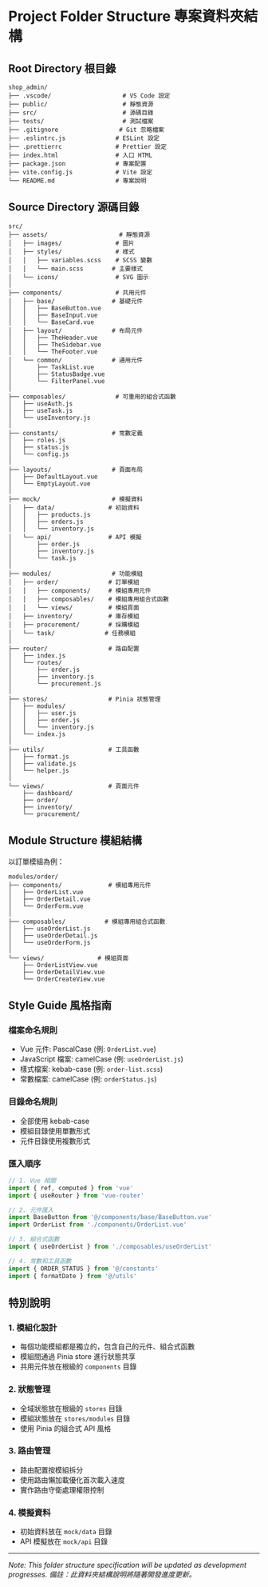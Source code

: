 # Project Folder Structure 專案資料夾結構

## Root Directory 根目錄
```
shop_admin/
├── .vscode/                    # VS Code 設定
├── public/                     # 靜態資源
├── src/                        # 源碼目錄
├── tests/                      # 測試檔案
├── .gitignore                 # Git 忽略檔案
├── .eslintrc.js              # ESLint 設定
├── .prettierrc               # Prettier 設定
├── index.html                # 入口 HTML
├── package.json              # 專案配置
├── vite.config.js            # Vite 設定
└── README.md                 # 專案說明
```

## Source Directory 源碼目錄
```
src/
├── assets/                    # 靜態資源
│   ├── images/               # 圖片
│   ├── styles/               # 樣式
│   │   ├── variables.scss    # SCSS 變數
│   │   └── main.scss        # 主要樣式
│   └── icons/                # SVG 圖示
│
├── components/               # 共用元件
│   ├── base/                # 基礎元件
│   │   ├── BaseButton.vue
│   │   ├── BaseInput.vue
│   │   └── BaseCard.vue
│   ├── layout/              # 布局元件
│   │   ├── TheHeader.vue
│   │   ├── TheSidebar.vue
│   │   └── TheFooter.vue
│   └── common/              # 通用元件
│       ├── TaskList.vue
│       ├── StatusBadge.vue
│       └── FilterPanel.vue
│
├── composables/              # 可重用的組合式函數
│   ├── useAuth.js
│   ├── useTask.js
│   └── useInventory.js
│
├── constants/               # 常數定義
│   ├── roles.js
│   ├── status.js
│   └── config.js
│
├── layouts/                 # 頁面布局
│   ├── DefaultLayout.vue
│   └── EmptyLayout.vue
│
├── mock/                    # 模擬資料
│   ├── data/               # 初始資料
│   │   ├── products.js
│   │   ├── orders.js
│   │   └── inventory.js
│   └── api/                # API 模擬
│       ├── order.js
│       ├── inventory.js
│       └── task.js
│
├── modules/                 # 功能模組
│   ├── order/              # 訂單模組
│   │   ├── components/     # 模組專用元件
│   │   ├── composables/    # 模組專用組合式函數
│   │   └── views/          # 模組頁面
│   ├── inventory/          # 庫存模組
│   ├── procurement/        # 採購模組
│   └── task/              # 任務模組
│
├── router/                 # 路由配置
│   ├── index.js
│   └── routes/
│       ├── order.js
│       ├── inventory.js
│       └── procurement.js
│
├── stores/                 # Pinia 狀態管理
│   ├── modules/
│   │   ├── user.js
│   │   ├── order.js
│   │   └── inventory.js
│   └── index.js
│
├── utils/                  # 工具函數
│   ├── format.js
│   ├── validate.js
│   └── helper.js
│
└── views/                  # 頁面元件
    ├── dashboard/
    ├── order/
    ├── inventory/
    └── procurement/
```

## Module Structure 模組結構
以訂單模組為例：
```
modules/order/
├── components/             # 模組專用元件
│   ├── OrderList.vue
│   ├── OrderDetail.vue
│   └── OrderForm.vue
│
├── composables/           # 模組專用組合式函數
│   ├── useOrderList.js
│   ├── useOrderDetail.js
│   └── useOrderForm.js
│
└── views/               # 模組頁面
    ├── OrderListView.vue
    ├── OrderDetailView.vue
    └── OrderCreateView.vue
```

## Style Guide 風格指南

### 檔案命名規則
- Vue 元件: PascalCase (例: `OrderList.vue`)
- JavaScript 檔案: camelCase (例: `useOrderList.js`)
- 樣式檔案: kebab-case (例: `order-list.scss`)
- 常數檔案: camelCase (例: `orderStatus.js`)

### 目錄命名規則
- 全部使用 kebab-case
- 模組目錄使用單數形式
- 元件目錄使用複數形式

### 匯入順序
```javascript
// 1. Vue 相關
import { ref, computed } from 'vue'
import { useRouter } from 'vue-router'

// 2. 元件匯入
import BaseButton from '@/components/base/BaseButton.vue'
import OrderList from './components/OrderList.vue'

// 3. 組合式函數
import { useOrderList } from './composables/useOrderList'

// 4. 常數和工具函數
import { ORDER_STATUS } from '@/constants'
import { formatDate } from '@/utils'
```

## 特別說明

### 1. 模組化設計
- 每個功能模組都是獨立的，包含自己的元件、組合式函數
- 模組間通過 Pinia store 進行狀態共享
- 共用元件放在根級的 `components` 目錄

### 2. 狀態管理
- 全域狀態放在根級的 `stores` 目錄
- 模組狀態放在 `stores/modules` 目錄
- 使用 Pinia 的組合式 API 風格

### 3. 路由管理
- 路由配置按模組拆分
- 使用路由懶加載優化首次載入速度
- 實作路由守衛處理權限控制

### 4. 模擬資料
- 初始資料放在 `mock/data` 目錄
- API 模擬放在 `mock/api` 目錄

---
*Note: This folder structure specification will be updated as development progresses.*
*備註：此資料夾結構說明將隨著開發進度更新。* 